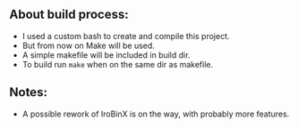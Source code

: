 ## About build process:  
  - I used a custom bash to create and compile this project.  
  - But from now on Make will be used.  
  - A simple makefile will be included in build dir.  
  - To build run `make` when on the same dir as makefile.  

## Notes:  
 - A possible rework of IroBinX is on the way, with probably more features.  

